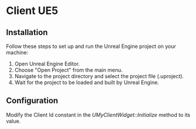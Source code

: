 # Client UE5

## Installation

Follow these steps to set up and run the Unreal Engine project on your machine:

1. Open Unreal Engine Editor.
2. Choose "Open Project" from the main menu.
3. Navigate to the project directory and select the project file (.uproject).
4. Wait for the project to be loaded and built by Unreal Engine.

## Configuration

Modify the Client Id constant in the *UMyClientWidget::Initialize* method to its value.

